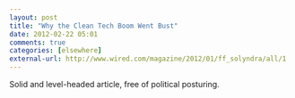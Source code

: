 ```yaml
---
layout: post  
title: "Why the Clean Tech Boom Went Bust"  
date: 2012-02-22 05:01  
comments: true  
categories: [elsewhere]
external-url: http://www.wired.com/magazine/2012/01/ff_solyndra/all/1  
---
```


Solid and level-headed article, free of political posturing.
